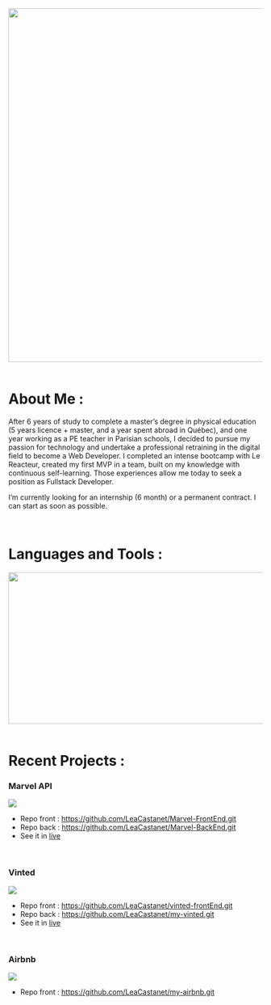 <div align="center">
<img src="https://github.com/LeaCastanet/ReadMeGif/blob/main/gifLea.gif?raw=true" width="700"/>
</div>

<br/>

# About Me :

After 6 years of study to complete a master’s degree in physical education (5 years licence + master, and a year spent abroad in Québec), and one year working as a PE teacher in Parisian schools, I decided to pursue my passion for technology and undertake a professional retraining in the digital field to become a Web Developer. I completed an intense bootcamp with Le Reacteur, created my first MVP in a team, built on my knowledge with continuous self-learning. Those experiences allow me today to seek a position as Fullstack Developer.

I’m currently looking for an internship (6 month) or a permanent contract. I can start as soon as possible.

<br/>

# Languages and Tools :

<div align="center">
<img src="https://github.com/LeaCastanet/ReadMeGif/blob/main/langages.png?raw=true" width="700" height="300"/>
</div>

<br/>

# Recent Projects :  
### Marvel API

<div>
<img src="https://github.com/LeaCastanet/ReadMeGif/blob/main/Marvel%20API.png?raw=true" />
</div>

* Repo front : https://github.com/LeaCastanet/Marvel-FrontEnd.git
* Repo back : https://github.com/LeaCastanet/Marvel-BackEnd.git
* See it in [live](https://lea-castanet-marvel.netlify.app/)

<br/>

### Vinted

<div>
<img src="https://github.com/LeaCastanet/ReadMeGif/blob/main/VintedReplica.png?raw=true" />
</div>

* Repo front : https://github.com/LeaCastanet/vinted-frontEnd.git
* Repo back : https://github.com/LeaCastanet/my-vinted.git
* See it in [live](https://lea-castanet-replique-vinted.netlify.app/)

<br/>

### Airbnb

<div>
<img src="https://github.com/LeaCastanet/ReadMeGif/blob/main/Airbnb%20replica-min.png?raw=true" />
</div>

* Repo front : https://github.com/LeaCastanet/my-airbnb.git

<!--
<br/>

### Motto (MVP)



-->






